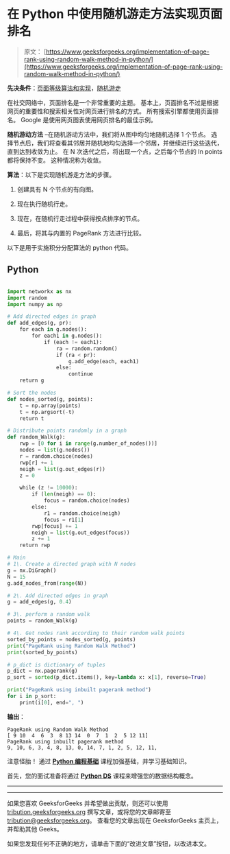 # 在 Python 中使用随机游走方法实现页面排名

> 原文： [https://www.geeksforgeeks.org/implementation-of-page-rank-using-random-walk-method-in-python/](https://www.geeksforgeeks.org/implementation-of-page-rank-using-random-walk-method-in-python/)

**先决条件**：[页面等级算法和实现](https://www.geeksforgeeks.org/page-rank-algorithm-implementation/)，[随机游走](https://www.geeksforgeeks.org/random-walk-implementation-python/)

在社交网络中，页面排名是一个非常重要的主题。 基本上，页面排名不过是根据网页的重要性和搜索相关性对网页进行排名的方式。 所有搜索引擎都使用页面排名。 Google 是使用网页图表使用网页排名的最佳示例。

**随机游动方法** –在随机游动方法中，我们将从图中均匀地随机选择 1 个节点。 选择节点后，我们将查看其邻居并随机地均匀选择一个邻居，并继续进行这些迭代，直到达到收敛为止。 在 N 次迭代之后，将出现一个点，之后每个节点的 In points 都将保持不变。 这种情况称为收敛。

**算法**：以下是实现随机游走方法的步骤。

1.  创建具有 N 个节点的有向图。

2.  现在执行随机行走。

3.  现在，在随机行走过程中获得按点排序的节点。

4.  最后，将其与内置的 PageRank 方法进行比较。

以下是用于实施积分分配算法的 python 代码。

## Python

```py

import networkx as nx 
import random 
import numpy as np 

# Add directed edges in graph 
def add_edges(g, pr): 
    for each in g.nodes(): 
        for each1 in g.nodes(): 
            if (each != each1): 
                ra = random.random() 
                if (ra < pr): 
                    g.add_edge(each, each1) 
                else: 
                    continue
    return g 

# Sort the nodes 
def nodes_sorted(g, points): 
    t = np.array(points) 
    t = np.argsort(-t) 
    return t 

# Distribute points randomly in a graph 
def random_Walk(g): 
    rwp = [0 for i in range(g.number_of_nodes())] 
    nodes = list(g.nodes()) 
    r = random.choice(nodes) 
    rwp[r] += 1
    neigh = list(g.out_edges(r)) 
    z = 0

    while (z != 10000): 
        if (len(neigh) == 0): 
            focus = random.choice(nodes) 
        else: 
            r1 = random.choice(neigh) 
            focus = r1[1] 
        rwp[focus] += 1
        neigh = list(g.out_edges(focus)) 
        z += 1
    return rwp 

# Main 
# 1\. Create a directed graph with N nodes 
g = nx.DiGraph() 
N = 15
g.add_nodes_from(range(N)) 

# 2\. Add directed edges in graph 
g = add_edges(g, 0.4) 

# 3\. perform a random walk 
points = random_Walk(g) 

# 4\. Get nodes rank according to their random walk points 
sorted_by_points = nodes_sorted(g, points) 
print("PageRank using Random Walk Method") 
print(sorted_by_points) 

# p_dict is dictionary of tuples 
p_dict = nx.pagerank(g) 
p_sort = sorted(p_dict.items(), key=lambda x: x[1], reverse=True) 

print("PageRank using inbuilt pagerank method") 
for i in p_sort: 
    print(i[0], end=", ") 

```

**输出**：

```
PageRank using Random Walk Method
[ 9 10  4  6  3  8 13 14  0  7  1  2  5 12 11]
PageRank using inbuilt pagerank method
9, 10, 6, 3, 4, 8, 13, 0, 14, 7, 1, 2, 5, 12, 11, 

```

注意怪胎！ 通过 [**Python 编程基础**](https://practice.geeksforgeeks.org/courses/Python-Foundation?utm_source=geeksforgeeks&utm_medium=article&utm_campaign=GFG_Article_Bottom_Python_Foundation) 课程加强基础，并学习基础知识。

首先，您的面试准备将通过 [**Python DS**](https://practice.geeksforgeeks.org/courses/Data-Structures-With-Python?utm_source=geeksforgeeks&utm_medium=article&utm_campaign=GFG_Article_Bottom_Python_DS) 课程来增强您的数据结构概念。

* * *

* * *

如果您喜欢 GeeksforGeeks 并希望做出贡献，则还可以使用 [tribution.geeksforgeeks.org](https://contribute.geeksforgeeks.org/) 撰写文章，或将您的文章邮寄至 tribution@geeksforgeeks.org。 查看您的文章出现在 GeeksforGeeks 主页上，并帮助其他 Geeks。

如果您发现任何不正确的地方，请单击下面的“改进文章”按钮，以改进本文。
